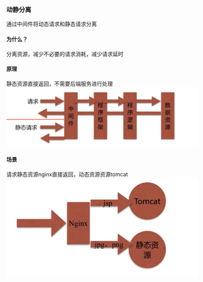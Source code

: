 ### 动静分离
通过中间件将动态请求和静态请求分离

#### 为什么？
分离资源，减少不必要的请求消耗，减少请求延时

#### 原理
静态资源直接返回，不需要后端服务进行处理
![](/assets/static-and-dynamic-separation.png)

#### 场景
请求静态资源nginx直接返回，动态资源资源tomcat
![](/assets/static-and-dynamic-separation-demo.png)
